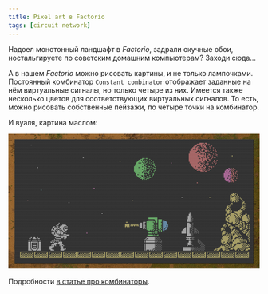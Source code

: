 ```yaml
---
title: Pixel art в Factorio
tags: [circuit network]
---
```


Надоел монотонный ландшафт в *Factorio*, задрали скучные обои, ностальгируете по советским домашним компьютерам? Заходи сюда...

<!-- truncate -->

А в нашем *Factorio* можно рисовать картины, и не только лампочками. Постоянный комбинатор `Constant combinator` отображает заданные на нём виртуальные сигналы, но только четыре из них. Имеется также несколько цветов для соответствующих виртуальных сигналов. То есть, можно рисовать собственные пейзажи, по четыре точки на комбинатор.

И вуаля, картина маслом:

![pixel art в Factorio](./screenshot.01.png)

Подробности [в статье про комбинаторы](pathname:///CircuitNetwork/Writing).
